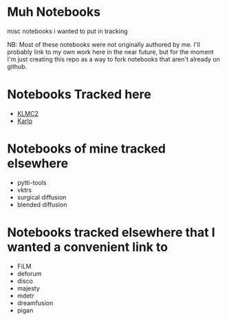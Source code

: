 # Muh Notebooks

misc notebooks i wanted to put in tracking

NB: Most of these notebooks were not originally authored by me. I'll probably link to my own work here in the near future, but for the moment I'm just creating this repo as a way to fork notebooks that aren't already on github. 

# Notebooks Tracked here

* [KLMC2](Stable_Diffusion_KLMC2_Animation.ipynb)
* [Karlo](DtD_Karlo_Demo.ipynb)


# Notebooks of mine tracked elsewhere

* pytti-tools
* vktrs
* surgical diffusion
* blended diffusion


# Notebooks tracked elsewhere that I wanted a convenient link to

* FiLM
* deforum
* disco
* majesty
* mdetr
* dreamfusion
* pigan